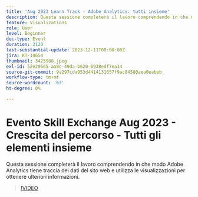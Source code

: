 ```yaml
---
title: 'Aug 2023 Learn Track - Adobe Analytics: tutti insieme'
description: Questa sessione completerà il lavoro comprendendo in che modo Adobe Analytics tiene traccia dei dati del sito web e utilizza le visualizzazioni per ottenere ulteriori informazioni.
feature: Visualizations
role: User
level: Beginner
doc-type: Event
duration: 2120
last-substantial-update: 2023-12-11T00:00:00Z
jira: KT-14654
thumbnail: 3425988.jpeg
exl-id: 52e29665-aa9c-49da-b620-6938edf7ea14
source-git-commit: 9a297cda953d4414131657f9ac84580aea0eabeb
workflow-type: tm+mt
source-wordcount: '63'
ht-degree: 0%

---
```


# Evento Skill Exchange Aug 2023 - Crescita del percorso - Tutti gli elementi insieme

Questa sessione completerà il lavoro comprendendo in che modo Adobe Analytics tiene traccia dei dati del sito web e utilizza le visualizzazioni per ottenere ulteriori informazioni.

>[!VIDEO](https://video.tv.adobe.com/v/3425988/?learn=on)
